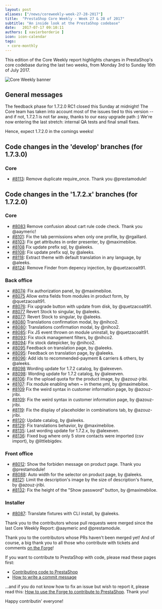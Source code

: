 ```yaml
---
layout: post
aliases: ["/news/coreweekly-week-27-28-2017"]
title:  "PrestaShop Core Weekly - Week 27 & 28 of 2017"
subtitle: "An inside look at the PrestaShop codebase"
date:   2017-07-17 09:10:11
authors: [ xavierborderie ]
icon: icon-calendar
tags:
 - core-monthly
---
```


This edition of the Core Weekly report highlights changes in PrestaShop's core codebase during the last two weeks, from Monday 3rd to Sunday 16th of July 2017.

![Core Weekly banner](/assets/images/2017/04/core_weekly_banner.jpg)


## General messages

The feedback phase for 1.7.2.0 RC1 closed this Sunday at midnight! The Core team has taken into account most of the issues tied to this version -- and if not, 1.7.2.1 is not far away, thanks to our easy upgrade path :) We're now entering the last stretch: internal QA tests and final small fixes.

Hence, expect 1.7.2.0 in the comings weeks!



## Code changes in the 'develop' branches (for 1.7.3.0)

### Core

* [#8113](https://github.com/PrestaShop/PrestaShop/pull/8113): Remove duplicate require_once. Thank you @prestamodule!


## Code changes in the '1.7.2.x' branches (for 1.7.2.0)

### Core

* [#8083](https://github.com/PrestaShop/PrestaShop/pull/#8083) Remove confusion about cart rule code check. Thank you @aaymeric!
* [#8101](https://github.com/PrestaShop/PrestaShop/pull/8101): Fix the tab permissions when only one profile, by @rgaillard.
* [#8103](https://github.com/PrestaShop/PrestaShop/pull/8103): Fix get attributes in order presenter, by @maximebiloe.
* [#8108](https://github.com/PrestaShop/PrestaShop/pull/#8108) Fix update prefix sql, by @aleeks.
* [#8108](https://github.com/PrestaShop/PrestaShop/pull/8108): Fix update prefix sql, by @aleeks.
* [#8118](https://github.com/PrestaShop/PrestaShop/pull/8118): Extract theme with default translation in any language, by @aleeks.
* [#8124](https://github.com/PrestaShop/PrestaShop/pull/8124): Remove Finder from depency injection, by @quetzacoalt91.


### Back office

* [#8074](https://github.com/PrestaShop/PrestaShop/pull/8074): Fix authorization panel, by @maximebiloe.
* [#8075](https://github.com/PrestaShop/PrestaShop/pull/#8075) Allow extra fields from modules in product form, by @quetzacoalt91.
* [#8076](https://github.com/PrestaShop/PrestaShop/pull/8076): Fix upgrade button with update from disk, by @quetzacoalt91.
* [#8077](https://github.com/PrestaShop/PrestaShop/pull/#8077) Revert Stock to singular, by @aleeks.
* [#8077](https://github.com/PrestaShop/PrestaShop/pull/8077): Revert Stock to singular, by @aleeks.
* [#8080](https://github.com/PrestaShop/PrestaShop/pull/#8080) Translations confirmation modal, by @nihco2.
* [#8080](https://github.com/PrestaShop/PrestaShop/pull/8080): Translations confirmation modal, by @nihco2.
* [#8085](https://github.com/PrestaShop/PrestaShop/pull/8085): Fix JS event thrown on module uninstall, by @quetzacoalt91.
* [#8093](https://github.com/PrestaShop/PrestaShop/pull/8093): Fix stock management filters, by @nihco2.
* [#8094](https://github.com/PrestaShop/PrestaShop/pull/8094): Fix stock datepicker, by @nihco2.
* [#8095](https://github.com/PrestaShop/PrestaShop/pull/#8095) Feedback on translation page, by @aleeks.
* [#8095](https://github.com/PrestaShop/PrestaShop/pull/8095): Feedback on translation page, by @aleeks.
* [#8096](https://github.com/PrestaShop/PrestaShop/pull/8096): Add ids to recommended-payment & carriers & others, by @aleeks.
* [#8098](https://github.com/PrestaShop/PrestaShop/pull/#8098) Wording update for 1.7.2 catalog, by @alexeven.
* [#8098](https://github.com/PrestaShop/PrestaShop/pull/8098): Wording update for 1.7.2 catalog, by @alexeven.
* [#8106](https://github.com/PrestaShop/PrestaShop/pull/8106): Fix the upload quota for the product image, by @azouz-jribi.
* [#8107](https://github.com/PrestaShop/PrestaShop/pull/8107): Fix module enabling when ~ in theme.yml, by @maximebiloe.
* [#8109](https://github.com/PrestaShop/PrestaShop/pull/#8109) Fix the weird syntax in customer information page, by @azouz-jribi.
* [#8109](https://github.com/PrestaShop/PrestaShop/pull/8109): Fix the weird syntax in customer information page, by @azouz-jribi.
* [#8119](https://github.com/PrestaShop/PrestaShop/pull/8119): Fix the display of placeholder in combinations tab, by @azouz-jribi.
* [#8120](https://github.com/PrestaShop/PrestaShop/pull/8120): Update catalog, by @aleeks.
* [#8129](https://github.com/PrestaShop/PrestaShop/pull/8129): Fix translations behavior, by @maximebiloe.
* [#8135](https://github.com/PrestaShop/PrestaShop/pull/8135): Last wording update for 1.7.2.x, by @alexeven.
* [#8136](https://github.com/PrestaShop/PrestaShop/pull/8136): Fixed bug where only 5 store contacts were imported (csv import), by @littlebigdev.


### Front office

* [#8012](https://github.com/PrestaShop/PrestaShop/pull/8012): Show the forbiden message on product page. Thank you @prestamodule!
* [#8088](https://github.com/PrestaShop/PrestaShop/pull/8088): Auto width for the selector on product page, by @aleeks.
* [#8121](https://github.com/PrestaShop/PrestaShop/pull/8121): Limit the description's image by the size of description's frame, by @azouz-jribi.
* [#8132](https://github.com/PrestaShop/PrestaShop/pull/8132): Fix the height of the "Show password" button, by @maximebiloe.



### Installer

* [#8087](https://github.com/PrestaShop/PrestaShop/pull/8087): Translate fixtures with CLI install, by @aleeks.


Thank you to the contributors whose pull requests were merged since the last Core Weekly Report: @aaymeric and @prestamodule.

Thank you to the contributors whose PRs haven't been merged yet! And of course, a big thank you to all those who contribute with tickets and comments [on the Forge](http://forge.prestashop.com/)!

If you want to contribute to PrestaShop with code, please read these pages first:

 * [Contributing code to PrestaShop](http://doc.prestashop.com/display/PS16/Contributing+code+to+PrestaShop)
 * [How to write a commit message](http://doc.prestashop.com/display/PS16/How+to+write+a+commit+message)

...and if you do not know how to fix an issue but wish to report it, please read this: [How to use the Forge to contribute to PrestaShop](http://doc.prestashop.com/display/PS16/How+to+use+the+Forge+to+contribute+to+PrestaShop). Thank you!

Happy contributin' everyone!

